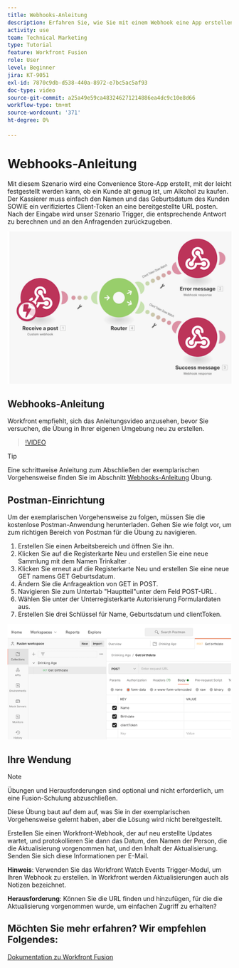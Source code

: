 ```yaml
---
title: Webhooks-Anleitung
description: Erfahren Sie, wie Sie mit einem Webhook eine App erstellen können, um festzustellen, ob ein Kunde alt genug ist, um Alkohol zu kaufen, und alles in [!DNL Adobe Workfront Fusion].
activity: use
team: Technical Marketing
type: Tutorial
feature: Workfront Fusion
role: User
level: Beginner
jira: KT-9051
exl-id: 7870c9db-d538-440a-8972-e7bc5ac5af93
doc-type: video
source-git-commit: a25a49e59ca483246271214886ea4dc9c10e8d66
workflow-type: tm+mt
source-wordcount: '371'
ht-degree: 0%

---
```


# Webhooks-Anleitung

Mit diesem Szenario wird eine Convenience Store-App erstellt, mit der leicht festgestellt werden kann, ob ein Kunde alt genug ist, um Alkohol zu kaufen. Der Kassierer muss einfach den Namen und das Geburtsdatum des Kunden SOWIE ein verifiziertes Client-Token an eine bereitgestellte URL posten. Nach der Eingabe wird unser Szenario Trigger, die entsprechende Antwort zu berechnen und an den Anfragenden zurückzugeben.

![Ein Bild, das das Switch-Modul verwendet](assets/beyond-basic-modules-5.png)

## Webhooks-Anleitung

Workfront empfiehlt, sich das Anleitungsvideo anzusehen, bevor Sie versuchen, die Übung in Ihrer eigenen Umgebung neu zu erstellen.

>[!VIDEO](https://video.tv.adobe.com/v/335292/?quality=12&learn=on)

>[!TIP]
>
>Eine schrittweise Anleitung zum Abschließen der exemplarischen Vorgehensweise finden Sie im Abschnitt [Webhooks-Anleitung](https://experienceleague.adobe.com/docs/workfront-learn/tutorials-workfront/fusion/exercises/webhooks.html?lang=en) Übung.

## Postman-Einrichtung

Um der exemplarischen Vorgehensweise zu folgen, müssen Sie die kostenlose Postman-Anwendung herunterladen. Gehen Sie wie folgt vor, um zum richtigen Bereich von Postman für die Übung zu navigieren.

1. Erstellen Sie einen Arbeitsbereich und öffnen Sie ihn.
1. Klicken Sie auf die Registerkarte Neu und erstellen Sie eine neue Sammlung mit dem Namen Trinkalter .
1. Klicken Sie erneut auf die Registerkarte Neu und erstellen Sie eine neue GET namens GET Geburtsdatum.
1. Ändern Sie die Anfrageaktion von GET in POST.
1. Navigieren Sie zum Untertab &quot;Hauptteil&quot;unter dem Feld POST-URL .
1. Wählen Sie unter der Unterregisterkarte Autorisierung Formulardaten aus.
1. Erstellen Sie drei Schlüssel für Name, Geburtsdatum und clientToken.

![Ein Bild, das das Switch-Modul verwendet](assets/beyond-basic-modules-6.png)

## Ihre Wendung

>[!NOTE]
>
>Übungen und Herausforderungen sind optional und nicht erforderlich, um eine Fusion-Schulung abzuschließen.

Diese Übung baut auf dem auf, was Sie in der exemplarischen Vorgehensweise gelernt haben, aber die Lösung wird nicht bereitgestellt.

Erstellen Sie einen Workfront-Webhook, der auf neu erstellte Updates wartet, und protokollieren Sie dann das Datum, den Namen der Person, die die Aktualisierung vorgenommen hat, und den Inhalt der Aktualisierung. Senden Sie sich diese Informationen per E-Mail.

**Hinweis**: Verwenden Sie das Workfront Watch Events Trigger-Modul, um Ihren Webhook zu erstellen. In Workfront werden Aktualisierungen auch als Notizen bezeichnet.

**Herausforderung**: Können Sie die URL finden und hinzufügen, für die die Aktualisierung vorgenommen wurde, um einfachen Zugriff zu erhalten?


## Möchten Sie mehr erfahren? Wir empfehlen Folgendes:

[Dokumentation zu Workfront Fusion](https://experienceleague.adobe.com/docs/workfront/using/adobe-workfront-fusion/workfront-fusion-2.html?lang=en)
